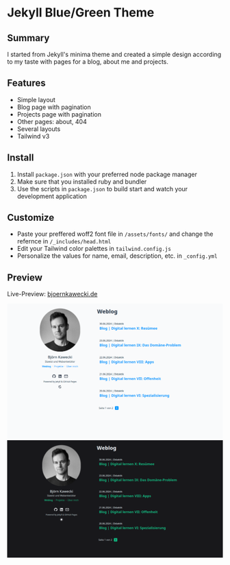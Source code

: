 # Jekyll Blue/Green Theme

## Summary

I started from Jekyll's minima theme and created a simple design according to my taste with pages for a blog, about me and projects.

## Features

- Simple layout
- Blog page with pagination
- Projects page with pagination
- Other pages: about, 404
- Several layouts
- Tailwind v3

## Install

1. Install `package.json` with your preferred node package manager
2. Make sure that you installed ruby and bundler
3. Use the scripts in `package.json` to build start and watch your development application

## Customize

- Paste your preffered woff2 font file in `/assets/fonts/` and change the refernce in `/_includes/head.html`
- Edit your Tailwind color palettes in `tailwind.config.js`
- Personalize the values for name, email, description, etc. in `_config.yml`

## Preview

Live-Preview: [bjoernkawecki.de](https://bjoernkawecki.de/)

![preview-blog-blue](/assets/preview/blue.png) 
![preview-blog-green](/assets/preview/green.png) 